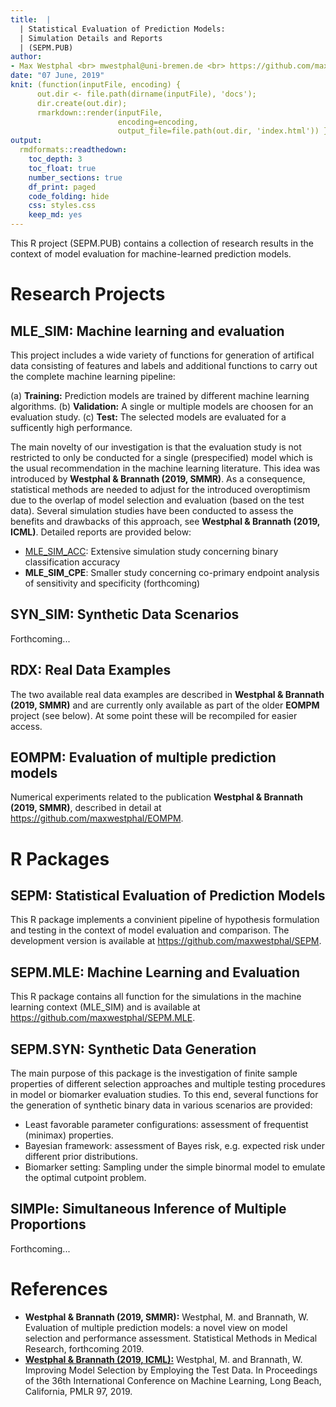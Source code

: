 ```yaml
---
title:  |
  | Statistical Evaluation of Prediction Models:
  | Simulation Details and Reports
  | (SEPM.PUB)
author: 
- Max Westphal <br> mwestphal@uni-bremen.de <br> https://github.com/maxwestphal <br> https://www.linkedin.com/in/maxwestphal/ <br> https://www.anstat.uni-bremen.de/node/22
date: "07 June, 2019"
knit: (function(inputFile, encoding) { 
      out.dir <- file.path(dirname(inputFile), 'docs');
      dir.create(out.dir);
      rmarkdown::render(inputFile,
                        encoding=encoding, 
                        output_file=file.path(out.dir, 'index.html')) })
output: 
  rmdformats::readthedown:
    toc_depth: 3
    toc_float: true
    number_sections: true
    df_print: paged
    code_folding: hide
    css: styles.css
    keep_md: yes
---
```


This R project (SEPM.PUB) contains a collection of research results in the context of model evaluation for machine-learned prediction models. 

# Research Projects

## **MLE_SIM**: Machine learning and evaluation

This project includes a wide variety of functions for generation of artifical data consisting of features and labels and additional functions to carry out the complete machine learning pipeline:

(a) **Training:** Prediction models are trained by different machine learning algorithms.
(b) **Validation:** A single or multiple models are choosen for an evaluation study.
(c) **Test:** The selected models are evaluated for a sufficently high performance. 

The main novelty of our investigation is that the evaluation study is not restricted to only be conducted for a single (prespecified) model which is the usual recommendation in the machine learning literature. This idea was introduced by **Westphal & Brannath (2019, SMMR)**. As a consequence, statistical methods are needed to adjust for the introduced overoptimism due to the overlap of model selection and evaluation (based on the test data). Several simulation studies have been conducted to assess the benefits and drawbacks of this approach, see **Westphal & Brannath (2019, ICML)**. Detailed reports are provided below:

- [MLE_SIM_ACC](https://maxwestphal.github.io/SEPM.PUB/MLE_SIM_ACC.html): Extensive simulation study concerning binary classification accuracy 
- **MLE_SIM_CPE**: Smaller study concerning co-primary endpoint analysis of sensitivity and specificity (forthcoming)

## **SYN_SIM:** Synthetic Data Scenarios

Forthcoming...

## **RDX**: Real Data Examples

The two available real data examples are described in **Westphal & Brannath (2019, SMMR)** and are currently only available as part of the older **EOMPM** project (see below). At some point these will be recompiled for easier access. 

## **EOMPM**: Evaluation of multiple prediction models

Numerical experiments related to the publication **Westphal & Brannath (2019, SMMR)**, described in detail at https://github.com/maxwestphal/EOMPM.



# R Packages

## SEPM: Statistical Evaluation of Prediction Models

This R package implements a convinient pipeline of hypothesis formulation and testing in the context of model evaluation and comparison. The development version is available at https://github.com/maxwestphal/SEPM.

## SEPM.MLE: Machine Learning and Evaluation

This R package contains all function for the simulations in the machine learning context (MLE_SIM) and is available at https://github.com/maxwestphal/SEPM.MLE.

## SEPM.SYN: Synthetic Data Generation

The main purpose of this package is the investigation of finite sample properties of different selection approaches and multiple testing procedures in model or biomarker evaluation studies.
To this end, several functions for the generation of synthetic binary data in various scenarios are provided: 

- Least favorable parameter configurations: assessment of frequentist (minimax) properties.
- Bayesian framework: assessment of Bayes risk, e.g. expected risk under different prior distributions.
- Biomarker setting: Sampling under the simple binormal model to emulate the optimal cutpoint problem.

## SIMPle: Simultaneous Inference of Multiple Proportions

Forthcoming...

# References 

- **Westphal & Brannath (2019, SMMR):** Westphal, M. and Brannath, W. Evaluation of multiple prediction models: a novel view on model selection and performance assessment. Statistical Methods in Medical Research, forthcoming 2019.
- [**Westphal & Brannath (2019, ICML):**](http://proceedings.mlr.press/v97/westphal19a.html) Westphal, M. and Brannath, W. Improving Model Selection by Employing the Test Data. In Proceedings of the 36th International Conference on Machine
Learning, Long Beach, California, PMLR 97, 2019. 
